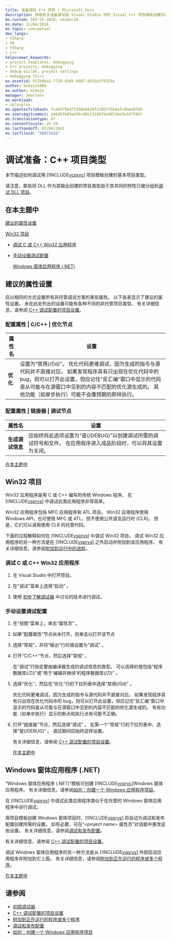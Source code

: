 ```yaml
---
title: 准备调试 C++ 项目 | Microsoft Docs
description: 获取有关准备调试由 Visual Studio 中的 Visual C++ 项目模板创建的基本项目类型的信息。
ms.custom: SEO-VS-2020, seodec18
ms.date: 11/04/2016
ms.topic: conceptual
dev_langs:
- CSharp
- VB
- FSharp
- C++
helpviewer_keywords:
- project templates, debugging
- C++ projects, debugging
- debug builds, project settings
- debugging [C++]
ms.assetid: 912b4ba2-7719-43d5-b087-db33e3f9329a
author: mikejo5000
ms.author: mikejo
manager: jmartens
ms.workload:
- cplusplus
ms.openlocfilehash: fcd4375b475106b0428f21057f5b44fc8bee8700
ms.sourcegitcommit: ae6d47b09a439cd0e13180f5e89510e3e347fd47
ms.translationtype: HT
ms.contentlocale: zh-CN
ms.lasthandoff: 02/08/2021
ms.locfileid: "99872416"
---
```

# <a name="debugging-preparation-c-project-types"></a>调试准备：C++ 项目类型
本节描述如何调试用 [!INCLUDE[vcprvc](../code-quality/includes/vcprvc_md.md)] 项目模板创建的基本项目类型。

 请注意，那些将 DLL 作为其输出创建的项目类型由于其共同的特性已被分组到[调试 DLL 项目](../debugger/debugging-dll-projects.md)。

## <a name="in-this-topic"></a><a name="BKMK_In_this_topic"></a> 在本主题中
 [建议的属性设置](#BKMK_Recommended_Property_Settings)

 [Win32 项目](#BKMK_Win32_Projects)

- [调试 C 或 C++ Win32 应用程序](#BKMK_To_debug_a_C_or_C___Win32_application)

- [手动设置调试配置](#BKMK_To_manually_set_a_Debug_configuration)

  [Windows 窗体应用程序 (.NET)](#BKMK_Windows_Forms_Applications___NET_)

## <a name="recommended-property-settings"></a><a name="BKMK_Recommended_Property_Settings"></a>建议的属性设置
 应以相同的方式设置所有非托管调试方案的某些属性。 以下各表显示了建议的属性设置。 未在此处列出的设置可能有各种不同的非托管项目类型。 有关详细信息，请参阅 [C++ 调试配置的项目设置](../debugger/project-settings-for-a-cpp-debug-configuration.md)。

### <a name="configuration-properties-124-cc-124-optimization-node"></a>配置属性 &#124; C/C++ &#124; 优化节点

|属性名|设置|
|-------------------|-------------|
|**优化**|设置为“禁用(/0d)”。 优化代码更难调试，因为生成的指令与源代码并不直接对应。 如果发现程序具有只出现在优化代码中的 bug，则可以打开此设置，但应记住“反汇编”窗口中显示的代码是从可能与在源窗口中见到的内容不匹配的优化源生成的。 其他功能（如单步执行）可能不会像预期的那样执行。|

### <a name="configuration-properties-124-linker-124-debugging-node"></a>配置属性 &#124; 链接器 &#124; 调试节点

|属性名|设置|
|-------------------|-------------|
|**生成调试信息**|应始终将此选项设置为“是(/DEBUG)”以创建调试所需的调试符号和文件。 在应用程序进入成品阶段时，可以将其设置为关闭。|

 [在本主题中](../debugger/debugging-preparation-visual-cpp-project-types.md#BKMK_In_this_topic)

## <a name="win32-projects"></a><a name="BKMK_Win32_Projects"></a>Win32 项目
 Win32 应用程序是用 C 或 C++ 编写的传统 Windows 程序。 在 [!INCLUDE[vsprvs](../code-quality/includes/vsprvs_md.md)] 中调试此类应用程序非常简单。

 Win32 应用程序包括 MFC 应用程序和 ATL 项目。 Win32 应用程序使用 Windows API，也可使用 MFC 或 ATL，但不使用公共语言运行时 (CLR)。 但是，它们可以调用使用 CLR 的托管代码。

 下面的过程解释如何在 [!INCLUDE[vsprvs](../code-quality/includes/vsprvs_md.md)] 中调试 Win32 项目。 调试 Win32 应用程序的另一种方法是在 [!INCLUDE[vsprvs](../code-quality/includes/vsprvs_md.md)] 之外启动并附加到该应用程序。 有关详细信息，请参阅[附加到运行中的进程](../debugger/attach-to-running-processes-with-the-visual-studio-debugger.md)。

### <a name="to-debug-a-c-or-c-win32-application"></a><a name="BKMK_To_debug_a_C_or_C___Win32_application"></a>调试 C 或 C++ Win32 应用程序

1. 在 Visual Studio 中打开项目。

2. 在“调试”菜单上选择“启动” 。

3. 使用 [初步了解调试器](../debugger/debugger-feature-tour.md) 中讨论的技术进行调试。

### <a name="to-manually-set-a-debug-configuration"></a><a name="BKMK_To_manually_set_a_Debug_configuration"></a>手动设置调试配置

1. 在“视图”菜单上，单击“属性页” 。

2. 如果“配置属性”节点尚未打开，则单击以打开该节点

3. 选择“常规”，并将“输出”行的值设置为“调试”  。

4. 打开“C/C++”节点，然后选择“常规” 。

    在“调试”行指定要由编译器生成的调试信息的类型。 可以选择的值包括“程序数据库(/Zi)”或“用于‘编辑并继续’的程序数据库(/ZI)” 。

5. 选择“优化”，然后在“优化”行的下拉列表中选择“禁用(/0d)”  。

    优化代码更难调试，因为生成的指令与源代码并不直接对应。 如果发现程序具有只出现在优化代码中的 bug，则可以打开此设置，但应记住“反汇编”窗口中显示的代码是从可能与在源窗口中见到的内容不匹配的优化源生成的。 有些功能（如单步执行）显示的断点和执行点有可能不正确。

6. 打开“链接器”节点，然后选择“调试” 。 在第一个“常规”行的下拉列表中，选择“是(/DEBUG)” 。 调试期间应始终这样设置。

   有关详细信息，请参阅 [C++ 调试配置的项目设置](../debugger/project-settings-for-a-cpp-debug-configuration.md)。

   [在本主题中](../debugger/debugging-preparation-visual-cpp-project-types.md#BKMK_In_this_topic)

## <a name="windows-forms-applications-net"></a><a name="BKMK_Windows_Forms_Applications___NET_"></a>Windows 窗体应用程序 (.NET)
 “Windows 窗体应用程序 (.NET)”模板可创建 [!INCLUDE[vcprvc](../code-quality/includes/vcprvc_md.md)]Windows 窗体应用程序。 有关详细信息，请参阅[如何：创建一个 Windows 应用程序项目](/previous-versions/visualstudio/visual-studio-2010/42wc9kk5(v=vs.100))。

 在 [!INCLUDE[vsprvs](../code-quality/includes/vsprvs_md.md)] 中调试此类应用程序类似于在托管的 Windows 窗体应用程序中进行调试。

 用项目模板创建 Windows 窗体项目时，[!INCLUDE[vsprvs](../code-quality/includes/vsprvs_md.md)] 将自动为调试和发布配置创建所需的设置。 如有必要，可在“\<project name> 属性页”对话框中更改这些设置。 有关详细信息，请参阅[调试和发布配置](../debugger/how-to-set-debug-and-release-configurations.md)。

 有关详细信息，请参阅 [C++ 调试配置的项目设置](../debugger/project-settings-for-a-cpp-debug-configuration.md)。

 调试 Windows 窗体应用程序的另一种方法是从 [!INCLUDE[vsprvs](../code-quality/includes/vsprvs_md.md)] 外部启动应用程序并附加到它上面。 有关详细信息，请参阅[附加到正在运行的程序或多个程序](../debugger/attach-to-running-processes-with-the-visual-studio-debugger.md)。

 [在本主题中](../debugger/debugging-preparation-visual-cpp-project-types.md#BKMK_In_this_topic)

## <a name="see-also"></a>请参阅
- [初探调试器](../debugger/debugger-feature-tour.md)
- [C++ 调试配置的项目设置](../debugger/project-settings-for-a-cpp-debug-configuration.md)
- [附加到正在运行的程序或多个程序](../debugger/attach-to-running-processes-with-the-visual-studio-debugger.md)
- [调试和发布配置](../debugger/how-to-set-debug-and-release-configurations.md)
- [如何：创建一个 Windows 应用程序项目](/previous-versions/visualstudio/visual-studio-2010/42wc9kk5(v=vs.100))